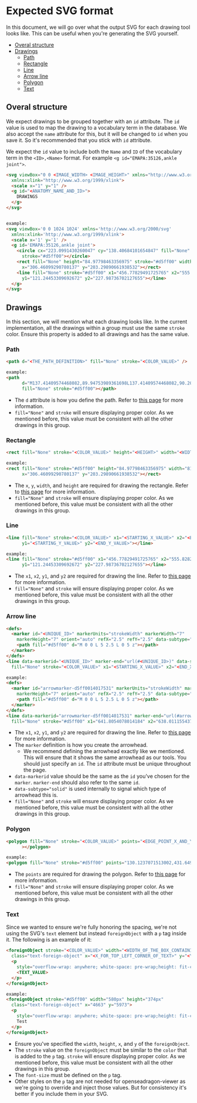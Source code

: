 # Expected SVG format

In this document, we will go over what the output SVG for each drawing tool looks like. This can be useful when you're generating the SVG yourself.

- [Overal structure](#overal-structure)
- [Drawings](#drawings)
  - [Path](#path)
  - [Rectangle](#rectangle)
  - [Line](#line)
  - [Arrow line](#arrow-line)
  - [Polygon](#polygon)
  - [Text](#text)


## Overal structure

We expect drawings to be grouped together with an `id` attribute. The `id` value is used to map the drawing to a vocabulary term in the database. We also accept the `name` attribute for this, but it will be changed to `id` when you save it. So it's recommended that you stick with `id` attribute.

We expect the `id` value to include both the `Name` and `ID` of the vocabulary term in the `<ID>,<Name>` format. For example `<g id="EMAPA:35126,ankle joint">`.

```html
<svg viewBox="0 0 <IMAGE_WIDTH> <IMAGE_HEIGHT>" xmlns="http://www.w3.org/2000/svg"
  xmlns:xlink="http://www.w3.org/1999/xlink">
  <scale x="1" y="1" />
  <g id="<ANATOMY_NAME_AND_ID>">
    DRAWINGS
  </g>
</svg>


example:
<svg viewBox='0 0 1024 1024' xmlns='http://www.w3.org/2000/svg'
  xmlns:xlink='http://www.w3.org/1999/xlink'>
  <scale x='1' y='1' />
  <g id='EMAPA:35126,ankle joint'>
    <circle cx="223.0991430260047" cy="138.40684101654847" fill="None" r="48.989762789621246"
      stroke="#d5ff00"></circle>
    <rect fill="None" height="84.97798463356975" stroke="#d5ff00" width="81.99187352245866"
      x="306.46099290780137" y="203.29890661938532"></rect>
    <line fill="None" stroke="#d5ff00" x1="456.77829491725765" x2="555.8282358156029"
      y1="121.24453309692672" y2="227.98736702127655"></line>
  </g>
</svg>

```

## Drawings

In this section, we will mention what each drawing looks like. In the current implementation, all the drawings within a group must use the same `stroke` color. Ensure this property is added to all drawings and has the same value.

### Path

```html
<path d="<THE_PATH_DEFINITION>" fill="None" stroke="<COLOR_VALUE>" />

example:
<path
      d="M137.41409574468082,89.94753989361698L137.41409574468082,90.2039228723404L137.41409574468082,90.46030585106382L137.144414893617,90.99963430851062L137.144414893617"
      fill="None" stroke="#d5ff00"></path>
```

- The `d` attribute is how you define the path. Refer to [this page](https://developer.mozilla.org/en-US/docs/Web/SVG/Element/path) for more information.
- `fill="None"` and `stroke` will ensure displaying proper color. As we mentioned before, this value must be consistent with all the other drawings in this group.

### Rectangle

```html
<rect fill="None" stroke="<COLOR_VALUE>" height="<HEIGHT>" width="<WIDTH>" x="<X_VALUE>" y="<Y_VALUE>"></rect>

example:
<rect fill="None" stroke="#d5ff00" height="84.97798463356975" width="81.99187352245866"
      x="306.46099290780137" y="203.29890661938532"></rect>
```

- The `x`, `y`, `width`, and `height` are required for drawing the rectangle. Refer to [this page](https://developer.mozilla.org/en-US/docs/Web/SVG/Element/rect) for more information.
- `fill="None"` and `stroke` will ensure displaying proper color. As we mentioned before, this value must be consistent with all the other drawings in this group.

### Line

```html
<line fill="None" stroke="<COLOR_VALUE>" x1="<STARTING_X_VALUE>" x2="<END_X_VALUE>"
      y1="<STARTING_Y_VALUE>" y2="<END_Y_VALUE>"></line>

example:
<line fill="None" stroke="#d5ff00" x1="456.77829491725765" x2="555.8282358156029"
      y1="121.24453309692672" y2="227.98736702127655"></line>
```
- The `x1`, `x2`, `y1`, and `y2` are required for drawing the line. Refer to [this page](https://developer.mozilla.org/en-US/docs/Web/SVG/Element/line) for more information.
- `fill="None"` and `stroke` will ensure displaying proper color. As we mentioned before, this value must be consistent with all the other drawings in this group.

### Arrow line

```html
<defs>
  <marker id="<UNIQUE_ID>" markerUnits="strokeWidth" markerWidth="7"
    markerHeight="7" orient="auto" refX="2.5" refY="2.5" data-subtype="solid">
    <path fill="#d5ff00" d="M 0 0 L 5 2.5 L 0 5 z"></path>
  </marker>
</defs>
<line data-markerid="<UNIQUE_ID>" marker-end="url(#<UNIQUE_ID>)" data-subtype="solid"
  fill="None" stroke="<COLOR_VALUE>" x1="<STARTING_X_VALUE>" x2="<END_X_VALUE>" y1="<STARTING_Y_VALUE>" y2="<END_Y_VALUE>"></line>

example:
<defs>
  <marker id="arrowmarker-d5ff0014017531" markerUnits="strokeWidth" markerWidth="7"
    markerHeight="7" orient="auto" refX="2.5" refY="2.5" data-subtype="solid">
    <path fill="#d5ff00" d="M 0 0 L 5 2.5 L 0 5 z"></path>
  </marker>
</defs>
<line data-markerid="arrowmarker-d5ff0014017531" marker-end="url(#arrowmarker-d5ff0014017531)" data-subtype="solid"
  fill="None" stroke="#d5ff00" x1="641.8054078014184" x2="638.0111554373523" y1="219.37499999999994" y2="315.3996010638298"></line>
```
- The `x1`, `x2`, `y1`, and `y2` are required for drawing the line. Refer to [this page](https://developer.mozilla.org/en-US/docs/Web/SVG/Element/line) for more information.
- The `marker` definition is how you create the arrowhead.
  - We recommend defining the arrowhead exactly like we mentioned. This will ensure that it shows the same arrowhead as our tools. You should just specify an `id`. The `id` attribute must be unique throughout the page.
- `data-markerid` value should be the same as the `id` you've chosen for the `marker`. `marker-end` should also refer to the same `id`.
- `data-subtype="solid"` is used internally to signal which type of arrowhead this is.
- `fill="None"` and `stroke` will ensure displaying proper color. As we mentioned before, this value must be consistent with all the other drawings in this group.


### Polygon

```html
<polygon fill="None" stroke="<COLOR_VALUE>" points="<EDGE_POINT_X_AND_Y_COMBO>"
      ></polygon>

example:
<polygon fill="None" stroke="#d5ff00" points="130.1237071513002,431.6493794326241 251.90115248226948,391.31567671394794 231.10121158392434,447.7095153664302"></polygon>
```
- The `points` are required for drawing the polygon. Refer to [this page](https://developer.mozilla.org/en-US/docs/Web/SVG/Element/polygon) for more information.
- `fill="None"` and `stroke` will ensure displaying proper color. As we mentioned before, this value must be consistent with all the other drawings in this group.


### Text

Since we wanted to ensure we're fully honoring the spacing, we're not using the SVG's `text` element but instead `foreignObject` with a `p` tag inside it. The following is an example of it:


```html
<foreignObject stroke="<COLOR_VALUE>" width="<WIDTH_OF_THE_BOX_CONTAINING_TEXT>" height="<HEIGHT_OF_THE_BOX_CONTAINING_TEXT>"
  class="text-foreign-object" x="<X_FOR_TOP_LEFT_CORNER_OF_TEXT>" y="<Y_FOR_TOP_LEFT_CORNER_OF_TEXT>">
  <p
    style="overflow-wrap: anywhere; white-space: pre-wrap;height: fit-content; width: fit-content; font-size: <FONT_SIZE>; color: <COLOR_VALUE>">
    <TEXT_VALUE>
  </p>
</foreignObject>

example:
<foreignObject stroke="#d5ff00" width="580px" height="374px"
  class="text-foreign-object" x="4663" y="5973">
  <p
    style="overflow-wrap: anywhere; white-space: pre-wrap;height: fit-content; width: fit-content; font-size: 259.67px; color: rgb(213, 255, 0);">
    Test
  </p>
</foreignObject>
```

- Ensure you've specified the `width`, `height`, `x`, and `y` of the `foreignObject`.
- The `stroke` value on the `foreignObject` must be similar to the `color` that is added to the `p` tag. `stroke` will ensure displaying proper color. As we mentioned before, this value must be consistent with all the other drawings in this group.
- The `font-size` must be defined on the `p` tag.
- Other styles on the `p` tag are not needed for openseadragon-viewer as we're going to override and inject those values. But for consistency it's better if you include them in your SVG.

